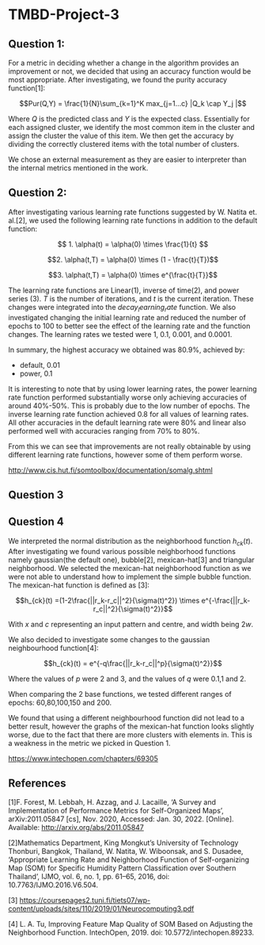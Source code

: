 # TMBD-Project-3

## Question 1:

For a metric in deciding whether a change in the algorithm provides an improvement or not, we decided that using an 
accuracy function would be most appropriate. After investigating, we found the purity accuracy function[1]:

$$Pur(Q,Y) = \frac{1}{N}\sum_{k=1}^K max_{j=1...c} |Q_k \cap Y_j |$$

Where $Q$ is the predicted class and $Y$ is the expected class. Essentially for each assigned cluster, we identify the most
common item in the cluster and assign the cluster the value of this item. We then get the accuracy by 
dividing the correctly clustered items with the total number of clusters. 

We chose an external measurement as they are easier to interpreter than the internal metrics mentioned in the work.

## Question 2:

After investigating various learning rate functions suggested by W. Natita et. al.[2], we used the following learning 
rate functions in addition to the default function:

$$ 1. \alpha(t) = \alpha(0) \times \frac{1}{t} $$

$$2. \alpha(t,T) = \alpha(0) \times (1 - \frac{t}{T})$$

$$3. \alpha(t,T) = \alpha(0) \times e^{\frac{t}{T}}$$

The learning rate functions are Linear(1), inverse of time(2), and power series (3). $T$ is the number of iterations, 
and $t$ is the current iteration. These changes were integrated into the $decay_learning_rate$ function. We also 
investigated changing the initial learning rate and reduced the number of epochs to 100 to better see the effect of the 
learning rate and the function changes. The learning rates we tested were 1, 0.1, 0.001, and 0.0001.

In summary, the highest accuracy we obtained was 80.9\%, achieved by:
- default, 0.01
- power, 0.1

It is interesting to note that by using lower learning rates, the power learning rate function performed substantially
worse only achieving accuracies of around 40\%-50\%. This is probably due to the low number of epochs. The inverse 
learning rate function achieved 0.8 for all values of learning rates. All other accuracies in the default learning rate 
were 80\% and linear also performed well with accuracies ranging from 70\% to 80\%.

From this we can see that improvements are not really obtainable by using different learning rate functions, however 
some of them perform worse. 


http://www.cis.hut.fi/somtoolbox/documentation/somalg.shtml

## Question 3

## Question 4
We interpreted the normal distribution as the neighborhood function $h_{ck}(t)$. After investigating we found various 
possible neighborhood functions namely gaussian(the default one), bubble[2], mexican-hat[3] and triangular neighborhood.
We selected the mexican-hat neighborhood function as we were not able to understand how to implement the simple bubble 
function. The mexican-hat function is defined as [3]:

$$h_{ck}(t) =(1-2\frac{||r_k-r_c||^2}{\sigma(t)^2}) \times e^{-\frac{||r_k-r_c||^2}{\sigma(t)^2}}$$

With $x$ and $c$ representing an input pattern and centre, and width being $2w$. 

We also decided to investigate some changes to the gaussian neighbourhood function[4]:

$$h_{ck}(t) = e^{-q\frac{||r_k-r_c||^p}{\sigma(t)^2}}$$

Where the values of $p$ were  2 and 3, and the values of $q$ were 0.1,1 and 2.

When comparing the 2 base functions, we tested different ranges of epochs: 60,80,100,150 and 200.

We found that using a different neighbourhood function did not lead to a better result, however the graphs of the 
mexican-hat function looks slightly worse, due to the fact that there are more clusters with elements in. This is a 
weakness in the metric we picked in Question 1. 

https://www.intechopen.com/chapters/69305







## References

[1]F. Forest, M. Lebbah, H. Azzag, and J. Lacaille, ‘A Survey and Implementation of Performance Metrics for Self-Organized Maps’, arXiv:2011.05847 [cs], Nov. 2020, Accessed: Jan. 30, 2022. [Online]. Available: http://arxiv.org/abs/2011.05847

[2]Mathematics Department, King Mongkut’s University of Technology Thonburi, Bangkok, Thailand, W. Natita, W. Wiboonsak, and S. Dusadee, ‘Appropriate Learning Rate and Neighborhood Function of Self-organizing Map (SOM) for Specific Humidity Pattern Classification over Southern Thailand’, IJMO, vol. 6, no. 1, pp. 61–65, 2016, doi: 10.7763/IJMO.2016.V6.504.

[3] https://coursepages2.tuni.fi/tiets07/wp-content/uploads/sites/110/2019/01/Neurocomputing3.pdf

[4] L. A. Tu, Improving Feature Map Quality of SOM Based on Adjusting the Neighborhood Function. IntechOpen, 2019. doi: 10.5772/intechopen.89233.
